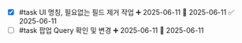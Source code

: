 - [x] #task UI 명칭, 필요없는 필드 제거 작업 ➕ 2025-06-11 🛫 2025-06-11 ✅ 2025-06-11
- [ ] #task 팝업 Query 확인 및 변경 ➕ 2025-06-11 🛫 2025-06-11